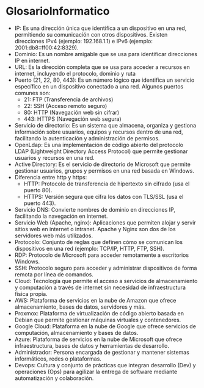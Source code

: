 # GlosarioInformatico

- IP: Es una dirección única que identifica a un dispositivo en una red, permitiendo su comunicación con otros dispositivos. Existen direcciones IPv4 (ejemplo: 192.168.1.1) e IPv6 (ejemplo: 2001:db8::ff00:42:8329).
- Dominio: Es un nombre amigable que se usa para identificar direcciones IP en internet.
- URL: Es la dirección completa que se usa para acceder a recursos en internet, incluyendo el protocolo, dominio y ruta
- Puerto (21, 22, 80, 443): Es un número lógico que identifica un servicio específico en un dispositivo conectado a una red. Algunos puertos comunes son:
  - 21: FTP (Transferencia de archivos)
  - 22: SSH (Acceso remoto seguro)
  - 80: HTTP (Navegación web sin cifrar)
  - 443: HTTPS (Navegación web segura)
- Servicio de directorio: Es un sistema que almacena, organiza y gestiona información sobre usuarios, equipos y recursos dentro de una red, facilitando la autenticación y administración de permisos.
- OpenLdap: Es una implementación de código abierto del protocolo LDAP (Lightweight Directory Access Protocol) que permite gestionar usuarios y recursos en una red.
- Active Directory: Es el servicio de directorio de Microsoft que permite gestionar usuarios, grupos y permisos en una red basada en Windows.
- Diferencia entre http y https:
  - HTTP: Protocolo de transferencia de hipertexto sin cifrado (usa el puerto 80).
  - HTTPS: Versión segura que cifra los datos con TLS/SSL (usa el puerto 443). 
- Servicio DNS: Convierte nombres de dominio en direcciones IP, facilitando la navegación en internet.
- Servicio Web (Apache, nginx): Aplicaciones que permiten alojar y servir sitios web en internet o intranet. Apache y Nginx son dos de los servidores web más utilizados.
- Protocolo: Conjunto de reglas que definen cómo se comunican los dispositivos en una red (ejemplo: TCP/IP, HTTP, FTP, SSH).
- RDP: Protocolo de Microsoft para acceder remotamente a escritorios Windows.
- SSH: Protocolo seguro para acceder y administrar dispositivos de forma remota por línea de comandos.
- Cloud: Tecnología que permite el acceso a servicios de almacenamiento y computación a través de internet sin necesidad de infraestructura física propia.
- AWS: Plataforma de servicios en la nube de Amazon que ofrece almacenamiento, bases de datos, servidores y más.
- Proxmox: Plataforma de virtualización de código abierto basada en Debian que permite gestionar máquinas virtuales y contenedores.
- Google Cloud: Plataforma en la nube de Google que ofrece servicios de computación, almacenamiento y bases de datos.
- Azure: Plataforma de servicios en la nube de Microsoft que ofrece infraestructura, bases de datos y herramientas de desarrollo.
- Administrador: Persona encargada de gestionar y mantener sistemas informáticos, redes o plataformas. 
- Devops: Cultura y conjunto de prácticas que integran desarrollo (Dev) y operaciones (Ops) para agilizar la entrega de software mediante automatización y colaboración.
